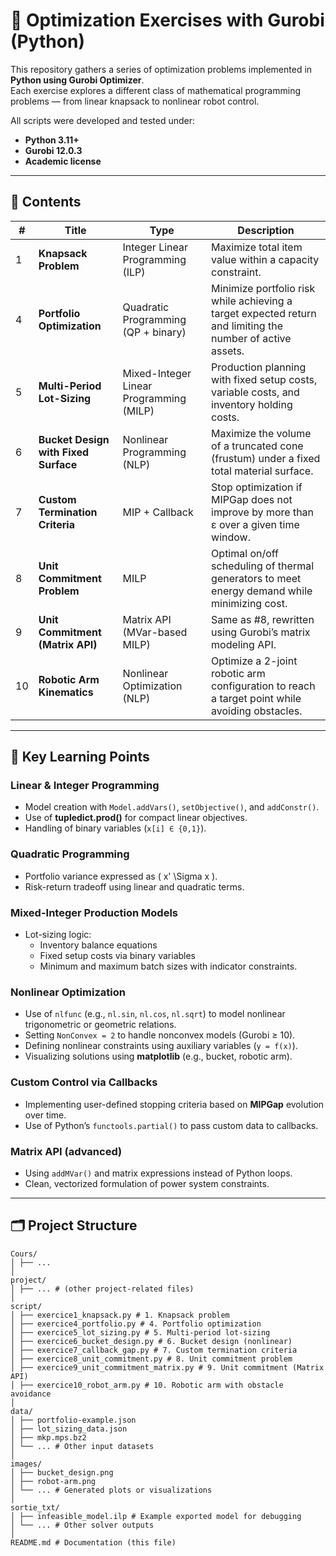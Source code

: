 # 🧮 Optimization Exercises with Gurobi (Python)

This repository gathers a series of optimization problems implemented in **Python using Gurobi Optimizer**.  
Each exercise explores a different class of mathematical programming problems — from linear knapsack to nonlinear robot control.  

All scripts were developed and tested under:
- **Python 3.11+**
- **Gurobi 12.0.3**
- **Academic license**

---

## 📘 Contents

| # | Title | Type | Description |
|---|-------|------|--------------|
| 1 | **Knapsack Problem** | Integer Linear Programming (ILP) | Maximize total item value within a capacity constraint. |
| 4 | **Portfolio Optimization** | Quadratic Programming (QP + binary) | Minimize portfolio risk while achieving a target expected return and limiting the number of active assets. |
| 5 | **Multi-Period Lot-Sizing** | Mixed-Integer Linear Programming (MILP) | Production planning with fixed setup costs, variable costs, and inventory holding costs. |
| 6 | **Bucket Design with Fixed Surface** | Nonlinear Programming (NLP) | Maximize the volume of a truncated cone (frustum) under a fixed total material surface. |
| 7 | **Custom Termination Criteria** | MIP + Callback | Stop optimization if MIPGap does not improve by more than ε over a given time window. |
| 8 | **Unit Commitment Problem** | MILP | Optimal on/off scheduling of thermal generators to meet energy demand while minimizing cost. |
| 9 | **Unit Commitment (Matrix API)** | Matrix API (MVar-based MILP) | Same as #8, rewritten using Gurobi’s matrix modeling API. |
| 10 | **Robotic Arm Kinematics** | Nonlinear Optimization (NLP) | Optimize a 2-joint robotic arm configuration to reach a target point while avoiding obstacles. |

---

## 🧠 Key Learning Points

### Linear & Integer Programming
- Model creation with `Model.addVars()`, `setObjective()`, and `addConstr()`.
- Use of **tupledict.prod()** for compact linear objectives.
- Handling of binary variables (`x[i] ∈ {0,1}`).

### Quadratic Programming
- Portfolio variance expressed as \( x' \Sigma x \).
- Risk-return tradeoff using linear and quadratic terms.

### Mixed-Integer Production Models
- Lot-sizing logic:
  - Inventory balance equations
  - Fixed setup costs via binary variables
  - Minimum and maximum batch sizes with indicator constraints.

### Nonlinear Optimization
- Use of `nlfunc` (e.g., `nl.sin`, `nl.cos`, `nl.sqrt`) to model nonlinear trigonometric or geometric relations.
- Setting `NonConvex = 2` to handle nonconvex models (Gurobi ≥ 10).
- Defining nonlinear constraints using auxiliary variables (`y = f(x)`).
- Visualizing solutions using **matplotlib** (e.g., bucket, robotic arm).

### Custom Control via Callbacks
- Implementing user-defined stopping criteria based on **MIPGap** evolution over time.
- Use of Python’s `functools.partial()` to pass custom data to callbacks.

### Matrix API (advanced)
- Using `addMVar()` and matrix expressions instead of Python loops.
- Clean, vectorized formulation of power system constraints.

---

## 🗂️ Project Structure

```
Cours/
│ ├── ...
│
project/
│ ├── ... # (other project-related files)
│
script/
│ ├── exercice1_knapsack.py # 1. Knapsack problem
│ ├── exercice4_portfolio.py # 4. Portfolio optimization
│ ├── exercice5_lot_sizing.py # 5. Multi-period lot-sizing
│ ├── exercice6_bucket_design.py # 6. Bucket design (nonlinear)
│ ├── exercice7_callback_gap.py # 7. Custom termination criteria
│ ├── exercice8_unit_commitment.py # 8. Unit commitment problem
│ ├── exercice9_unit_commitment_matrix.py # 9. Unit commitment (Matrix API)
│ ├── exercice10_robot_arm.py # 10. Robotic arm with obstacle avoidance
│
data/
│ ├── portfolio-example.json
│ ├── lot_sizing_data.json
│ ├── mkp.mps.bz2
│ └── ... # Other input datasets
│
images/
│ ├── bucket_design.png
│ ├── robot-arm.png
│ └── ... # Generated plots or visualizations
│
sortie_txt/
│ ├── infeasible_model.ilp # Example exported model for debugging
│ └── ... # Other solver outputs
│
README.md # Documentation (this file)
```

